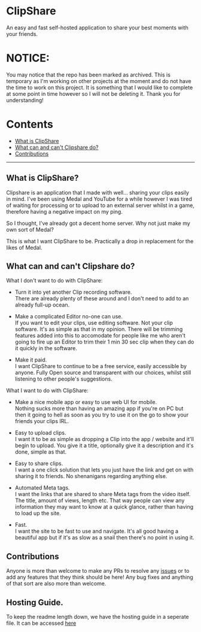 # ClipShare
An easy and fast self-hosted application to share your best moments with your friends.
<br>

# NOTICE:
You may notice that the repo has been marked as archived. This is temporary as I'm working on other projects at the moment and do not have the time to work on this project. It is something that I would like to complete at some point in time however so I will not be deleting it.
Thank you for understanding!

# Contents

- [What is ClipShare](#what-is-clipshare)
- [What can and can't Clipshare do?](#what-can-and-cant-clipshare-do)
- [Contributions](#contributions)
---

## What is ClipShare?
Clipshare is an application that I made with well... sharing your clips easily in mind. I've been using Medal and YouTube for a while however I was tired of waiting for processing or to upload to an external server whilst in a game, therefore having a negative impact on my ping.

So I thought, I've already got a decent home server. Why not just make my own sort of Medal?

This is what I want ClipShare to be. Practically a drop in replacement for the likes of Medal.

## What can and can't Clipshare do?
What I don't want to do with ClipShare:
* Turn it into yet another Clip recording software.\
There are already plenty of these around and I don't need to add to an already full-up ocean.

* Make a complicated Editor no-one can use.\
If you want to edit your clips, use editing software. Not your clip software. It's as simple as that in my opinion. There will be trimming features added into this to accomodate for people like me who aren't going to fire up an Editor to trim their 1 min 30 sec clip when they can do it quickly in the software.

* Make it paid.\
I want ClipShare to continue to be a free service, easily accessible by anyone. Fully Open source and transparent with our choices, whilst still listening to other people's suggestions.

What I want to do with ClipShare:
* Make a nice mobile app or easy to use web UI for mobile.\
Nothing sucks more than having an amazing app if you're on PC but then it going to hell as soon as you try to use it on the go to show your friends your clips IRL.

* Easy to upload clips.\
I want it to be as simple as dropping a Clip into the app / website and it'll begin to upload. You give it a title, optionally give it a description and it's done, simple as that.

* Easy to share clips.\
I want a one click solution that lets you just have the link and get on with sharing it to friends. No shenanigans regarding anything else.

* Automated Meta tags.\
I want the links that are shared to share Meta tags from the video itself. The title, amount of views, length etc. That way people can view any information they may want to know at a quick glance, rather than having to load up the site.

* Fast.\
I want the site to be fast to use and navigate. It's all good having a beautiful app but if it's as slow as a snail then there's no point in using it.

## Contributions
Anyone is more than welcome to make any PRs to resolve any [issues](https://github.com/itsnotrin/Clipshare/issues) or to add any features that they think should be here!
Any bug fixes and anything of that sort are also more than welcome.

## Hosting Guide.
To keep the readme length down, we have the hosting guide in a seperate file. It can be accessed [here](selfhost.md)